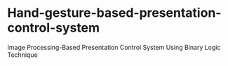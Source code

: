 # Hand-gesture-based-presentation-control-system
Image Processing-Based Presentation Control System Using Binary Logic Technique
